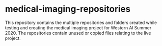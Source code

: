 # medical-imaging-repositories
This repository contains the multiple repositories and folders created while testing and creating the medical imaging project for Western AI Summer 2020. The repositories contain unused or copied files relating to the live project. 
